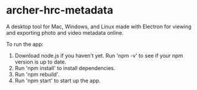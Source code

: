 # archer-hrc-metadata

A desktop tool for Mac, Windows, and Linux made with Electron for viewing and exporting photo and video metadata online.

To run the app:
1. Download node.js if you haven't yet. Run 'npm -v' to see if your npm version is up to date.
2. Run 'npm install' to install dependencies.
3. Run 'npm rebuild'.
4. Run 'npm start' to start up the app.